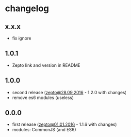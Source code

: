 # changelog

## x.x.x
* fix ignore

## 1.0.1

* Zepto link and version in README

## 1.0.0

* second release (zepto@28.09.2016 - 1.2.0 with changes)
* remove es6 modules (useless)

## 0.0.0

* first release (zepto@01.01.2016 - 1.1.6 with changes)
* modules: CommonJS (and ES6)
